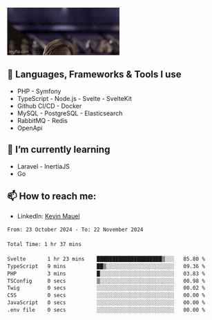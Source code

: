 ![Hello there!](banner.gif)

## 🤖 Languages, Frameworks & Tools I use
- PHP - Symfony
- TypeScript - Node.js - Svelte - SvelteKit
- Github CI/CD - Docker
- MySQL - PostgreSQL - Elasticsearch
- RabbitMQ - Redis
- OpenApi 

## 🌱 I’m currently learning
- Laravel - InertiaJS
- Go

## 📫 How to reach me:
- LinkedIn: [Kevin Mauel](https://www.linkedin.com/in/kevin-mauel/)

<!--START_SECTION:waka-->

```txt
From: 23 October 2024 - To: 22 November 2024

Total Time: 1 hr 37 mins

Svelte       1 hr 23 mins    █████████████████████▒░░░   85.80 %
TypeScript   9 mins          ██▒░░░░░░░░░░░░░░░░░░░░░░   09.36 %
PHP          3 mins          █░░░░░░░░░░░░░░░░░░░░░░░░   03.83 %
TSConfig     0 secs          ▒░░░░░░░░░░░░░░░░░░░░░░░░   00.98 %
Twig         0 secs          ░░░░░░░░░░░░░░░░░░░░░░░░░   00.02 %
CSS          0 secs          ░░░░░░░░░░░░░░░░░░░░░░░░░   00.00 %
JavaScript   0 secs          ░░░░░░░░░░░░░░░░░░░░░░░░░   00.00 %
.env file    0 secs          ░░░░░░░░░░░░░░░░░░░░░░░░░   00.00 %
```

<!--END_SECTION:waka-->
